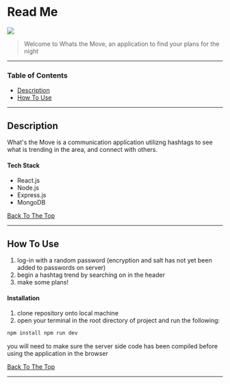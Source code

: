 # Read Me

![](README.gif)

> Welcome to Whats the Move, an application to find your plans for the night

---

### Table of Contents

- [Description](#description)
- [How To Use](#how-to-use)

---

## Description

What's the Move is a communication application utilizng hashtags to see what is trending in the area, and connect with others.

#### Tech Stack

- React.js
- Node.js
- Express.js
- MongoDB

[Back To The Top](#read-me)

---

## How To Use

1. log-in with a random password (encryption and salt has not yet been added to passwords on server)
2. begin a hashtag trend by searching on in the header
3. make some plans!

#### Installation

1. clone repository onto local machine
2. open your terminal in the root directory of project and run the following:

```html
npm install npm run dev
```

you will need to make sure the server side code has been compiled before using the application in the browser

[Back To The Top](#read-me)

---
